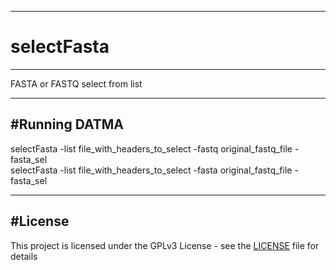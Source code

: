 ---------------------------------------------------------------
# selectFasta
---------------------------------------------------------------
FASTA or FASTQ select from list

---------------------------------------------------------------
#Running DATMA
---------------------------------------------------------------
selectFasta -list file_with_headers_to_select -fastq original_fastq_file -fasta_sel <br/>
selectFasta -list file_with_headers_to_select -fasta original_fastq_file -fasta_sel

---------------------------------------------------------------
#License
--------------------------------------------------------------
This project is licensed under the GPLv3 License - see the [LICENSE](LICENSE) file for details
